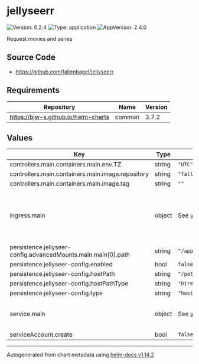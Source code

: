 # jellyseerr

![Version: 0.2.4](https://img.shields.io/badge/Version-0.2.4-informational?style=flat-square) ![Type: application](https://img.shields.io/badge/Type-application-informational?style=flat-square) ![AppVersion: 2.4.0](https://img.shields.io/badge/AppVersion-2.4.0-informational?style=flat-square)

Request movies and series

## Source Code

* <https://github.com/fallenbagel/jellyseerr>

## Requirements

| Repository | Name | Version |
|------------|------|---------|
| https://bjw-s.github.io/helm-charts | common | 3.7.2 |

## Values

| Key | Type | Default | Description |
|-----|------|---------|-------------|
| controllers.main.containers.main.env.TZ | string | `"UTC"` |  |
| controllers.main.containers.main.image.repository | string | `"fallenbagel/jellyseerr"` |  |
| controllers.main.containers.main.image.tag | string | `""` |  |
| ingress.main | object | See [values.yaml](./values.yaml) | Enable and configure ingress settings for the chart under this key. |
| persistence.jellyseer-config.advancedMounts.main.main[0].path | string | `"/app/config"` |  |
| persistence.jellyseer-config.enabled | bool | `false` |  |
| persistence.jellyseer-config.hostPath | string | `"/path/to/your/config/jellyseerr"` |  |
| persistence.jellyseer-config.hostPathType | string | `"DirectoryOrCreate"` |  |
| persistence.jellyseer-config.type | string | `"hostPath"` |  |
| service.main | object | See [values.yaml](./values.yaml) | Configures service settings for the chart. |
| serviceAccount.create | bool | `false` |  |

----------------------------------------------
Autogenerated from chart metadata using [helm-docs v1.14.2](https://github.com/norwoodj/helm-docs/releases/v1.14.2)
